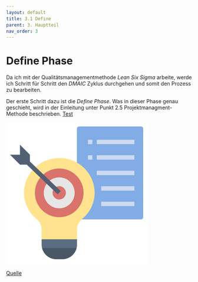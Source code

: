 ```yaml
---
layout: default
title: 3.1 Define
parent: 3. Hauptteil
nav_order: 3
---
```

# Define Phase

Da ich mit der Qualitätsmanagementmethode *Lean Six Sigma* arbeite, werde ich Schritt für Schritt den *DMAIC* Zyklus durchgehen und somit den Prozess zu bearbeiten. 

Der erste Schritt dazu ist die *Define Phase*. Was in dieser Phase genau geschieht, wird in der Einleitung unter Punkt 2.5 Projektmanagment-Methode beschrieben. [Test](../Einleitung/2.5%20Projektmanagementmethode.md)

![Define](../../ressources/bilder/rsz_defining.png)

[Quelle](../Quellenverzeichnis/index.md#define)



